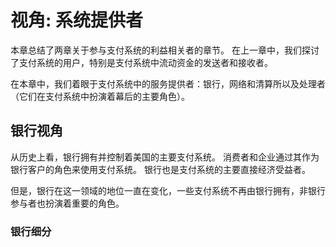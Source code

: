 # 视角: 系统提供者

本章总结了两章关于参与支付系统的利益相关者的章节。 在上一章中，我们探讨了支付系统的用户，特别是支付系统中流动资金的发送者和接收者。

在本章中，我们着眼于支付系统中的服务提供者：银行，网络和清算所以及处理者（它们在支付系统中扮演着幕后的主要角色）。

## 银行视角

从历史上看，银行拥有并控制着美国的主要支付系统。 消费者和企业通过其作为银行客户的角色来使用支付系统。 银行也是支付系统的主要直接经济受益者。

但是，银行在这一领域的地位一直在变化，一些支付系统不再由银行拥有，非银行参与者也扮演着重要的角色。

### 银行细分